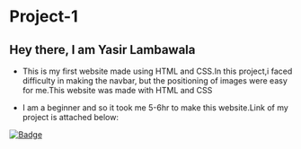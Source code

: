 # Project-1

## Hey there, I am Yasir Lambawala

- This is my first website made using HTML and CSS.In this project,i faced difficulty in making the navbar, but the positioning of images were easy for me.This website was made with HTML and CSS

- I am a beginner and so it took me 5-6hr to make this website.Link of my project is attached below:

[![Badge](https://img.shields.io/badge/Link-Project--1-orange)
](https://project1-25722.netlify.app/)

